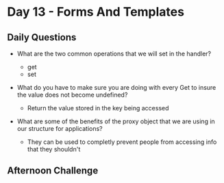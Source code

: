 # Day 13 - Forms And Templates

## Daily Questions
- What are the two common operations that we will set in the handler?
    - get
    - set

- What do you have to make sure you are doing with every Get to insure the value does not become undefined?
    - Return the value stored in the key being accessed

- What are some of the benefits of the proxy object that we are using in our structure for applications?
    - They can be used to completly prevent people from accessing info that they shouldn't

## Afternoon Challenge